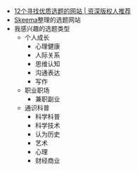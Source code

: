 - [12个寻找优质选题的网站 | 资深版权人推荐](https://mp.weixin.qq.com/s?__biz=MzA5NDExMjUwOA==&mid=2650066077&idx=1&sn=8d2e1d6fa7da77f582746fa71aca3350&chksm=8853f30ebf247a18b798f62fc6c430555ed162324289d7d2d2839aa27ebd5e1a56f644657041&scene=21#wechat_redirect)
- [Skeema](https://web.skeema.com/p/0tLfXz8GENn9KoSvFNLK)整理的选题网站
- 我感兴趣的选题类型
    - 个人成长
        - 心理健康
        - 人际关系
        - 思维认知
        - 沟通表达
        - 写作
    - 职业职场
        - 兼职副业
    - 通识科普
        - 科学科普
        - 科学技术
        - 认为历史
        - 艺术
        - 心理
        - 财经商业
